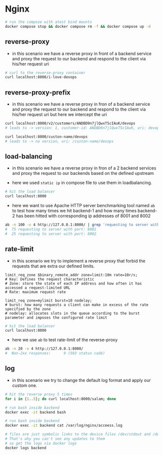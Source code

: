 # Nginx

``` bash
# run the compose with atest bind mounts
docker compose stop && docker compose rm -f && docker compose up -d
```

## reverse-proxy

- in this scenario we have a reverse proxy in front of a backend service and proxy the request to our backend and respond to the client via his/her request uri

``` bash
# curl to the reverse-proxy container
curl localhost:8000/i-love-devops
```

## reverse-proxy-prefix

- in this scenario we have a reverse proxy in fron of a backend service and proxy the request to our backend and respond to the client via his/her request uri but here we intercept the uri

``` bash
curl localhost:8000/v2/customers/ANDBD9n7jlQwxTScIAuK/devops
# leads to -> version: 1, customer-id: ANDBD9n7jlQwxTScIAuK, uri: devops

curl localhost:8000/custon-name/devops
# leads to -> no version, uri: /custon-name/devops
```

## load-balancing

- in this scenario we have a reverse proxy in fron of a 2 backend services and proxy the request to our backends based on the defined upstream

- here we used `static ip` in compose file to use them in loadbalancing.

``` bash
# hit the load balancer
curl localhost:8000
```

- here we want to use Apache HTTP server benchmarking tool named `ab` to test how many times we hit backend-1 and how many times backend-2 has been hitted with corresponding ip addresses of 8001 and 8002

``` bash
ab -n 100 -v 4 http://127.0.0.1:8000/ | grep 'requesting to server with port:' | sort | uniq -c
#  75 requesting to server with port: 8001
#  25 requesting to server with port: 8002
```

## rate-limit

- in this scenario we try to implement a reverse proxy that forbid the requests that are extra our defined limits.

``` nginx
limit_req_zone $binary_remote_addr zone=limit:10m rate=10r/s;
# Key: Defines the request characteristic
# Zone: store the state of each IP address and how often it has accessed a request‑limited URL
# Rate: maximum request rate

limit_req zone=mylimit burst=10 nodelay;
# burst: how many requests a client can make in excess of the rate specified by the zone
# nodelay: allocates slots in the queue according to the burst parameter and imposes the configured rate limit
```

``` bash
# hit the load balancer
curl localhost:8000
```

- here we use `ab` to test rate-limit of the reverse-proxy

``` bash
ab -n 20 -v 4 http://127.0.0.1:8000/ 
#  Non-2xx responses:      9 (503 status code)
```

## log

- in this scenario we try to change the default log format and apply our custom one.

``` bash
# hit the reverse proxy 5 times
for i in {1..5}; do curl localhost:8000/salam; done

# run bash inside backend
docker exec -it backend bash

# run bash inside backend
docker exec -it backend cat /var/log/nginx/acceess.log

# files are just symbolic links to the device files /dev/stdout and /dev/stderr. 
# That's why you can't see any updates to them
# so get the logs via docker logs
docker logs backend
```
